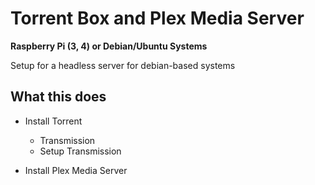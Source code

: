 # Torrent Box and Plex Media Server

**Raspberry Pi (3, 4) or Debian/Ubuntu Systems**

Setup for a headless server for debian-based systems

## What this does

* Install Torrent
	* Transmission
	* Setup Transmission

* Install Plex Media Server
